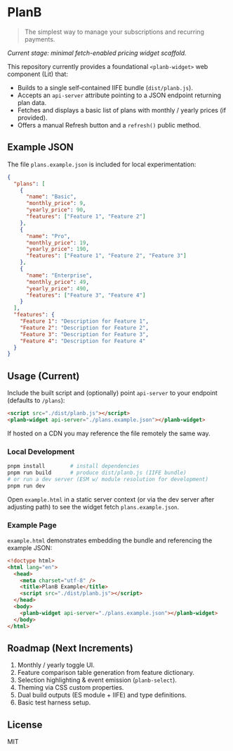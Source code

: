 # PlanB

> The simplest way to manage your subscriptions and recurring payments.

_Current stage: minimal fetch-enabled pricing widget scaffold._

This repository currently provides a foundational `<planb-widget>` web component (Lit) that:

- Builds to a single self‑contained IIFE bundle (`dist/planb.js`).
- Accepts an `api-server` attribute pointing to a JSON endpoint returning plan data.
- Fetches and displays a basic list of plans with monthly / yearly prices (if provided).
- Offers a manual Refresh button and a `refresh()` public method.

## Example JSON

The file `plans.example.json` is included for local experimentation:

```json
{
  "plans": [
    {
      "name": "Basic",
      "monthly_price": 9,
      "yearly_price": 90,
      "features": ["Feature 1", "Feature 2"]
    },
    {
      "name": "Pro",
      "monthly_price": 19,
      "yearly_price": 190,
      "features": ["Feature 1", "Feature 2", "Feature 3"]
    },
    {
      "name": "Enterprise",
      "monthly_price": 49,
      "yearly_price": 490,
      "features": ["Feature 3", "Feature 4"]
    }
  ],
  "features": {
    "Feature 1": "Description for Feature 1",
    "Feature 2": "Description for Feature 2",
    "Feature 3": "Description for Feature 3",
    "Feature 4": "Description for Feature 4"
  }
}
```

## Usage (Current)

Include the built script and (optionally) point `api-server` to your endpoint (defaults to `/plans`):

```html
<script src="./dist/planb.js"></script>
<planb-widget api-server="./plans.example.json"></planb-widget>
```

If hosted on a CDN you may reference the file remotely the same way.

### Local Development

```bash
pnpm install        # install dependencies
pnpm run build      # produce dist/planb.js (IIFE bundle)
# or run a dev server (ESM w/ module resolution for development)
pnpm run dev
```

Open `example.html` in a static server context (or via the dev server after adjusting path) to see the widget fetch `plans.example.json`.

### Example Page

`example.html` demonstrates embedding the bundle and referencing the example JSON:

```html
<!doctype html>
<html lang="en">
  <head>
    <meta charset="utf-8" />
    <title>PlanB Example</title>
    <script src="./dist/planb.js"></script>
  </head>
  <body>
    <planb-widget api-server="./plans.example.json"></planb-widget>
  </body>
</html>
```

## Roadmap (Next Increments)

1. Monthly / yearly toggle UI.
2. Feature comparison table generation from feature dictionary.
3. Selection highlighting & event emission (`planb-select`).
4. Theming via CSS custom properties.
5. Dual build outputs (ES module + IIFE) and type definitions.
6. Basic test harness setup.

## License

MIT
